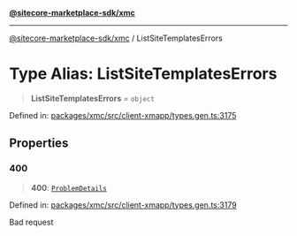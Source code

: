 [**@sitecore-marketplace-sdk/xmc**](../README.md)

***

[@sitecore-marketplace-sdk/xmc](../README.md) / ListSiteTemplatesErrors

# Type Alias: ListSiteTemplatesErrors

> **ListSiteTemplatesErrors** = `object`

Defined in: [packages/xmc/src/client-xmapp/types.gen.ts:3175](https://github.com/Sitecore/sitecore-marketplace-sdk/blob/e87783cce9f115393973a45e109d17b99bf1df7e/packages/xmc/src/client-xmapp/types.gen.ts#L3175)

## Properties

### 400

> **400**: [`ProblemDetails`](ProblemDetails.md)

Defined in: [packages/xmc/src/client-xmapp/types.gen.ts:3179](https://github.com/Sitecore/sitecore-marketplace-sdk/blob/e87783cce9f115393973a45e109d17b99bf1df7e/packages/xmc/src/client-xmapp/types.gen.ts#L3179)

Bad request
